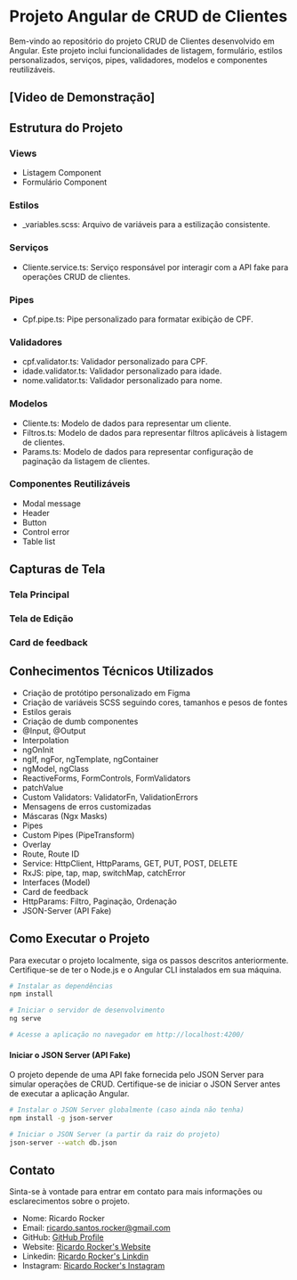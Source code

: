 # Projeto Angular de CRUD de Clientes
Bem-vindo ao repositório do projeto CRUD de Clientes desenvolvido em Angular. 
Este projeto inclui funcionalidades de listagem, formulário, estilos personalizados, serviços, pipes, validadores, modelos e componentes reutilizáveis.

## [Video de Demonstração]

## Estrutura do Projeto
### Views
- Listagem Component
- Formulário Component

### Estilos
- _variables.scss: Arquivo de variáveis para a estilização consistente.

### Serviços
- Cliente.service.ts: Serviço responsável por interagir com a API fake para operações CRUD de clientes.

### Pipes
- Cpf.pipe.ts: Pipe personalizado para formatar exibição de CPF.

### Validadores
- cpf.validator.ts: Validador personalizado para CPF.
- idade.validator.ts: Validador personalizado para idade.
- nome.validator.ts: Validador personalizado para nome.

### Modelos
- Cliente.ts: Modelo de dados para representar um cliente.
- Filtros.ts: Modelo de dados para representar filtros aplicáveis à listagem de clientes.
- Params.ts: Modelo de dados para representar configuração de paginação da listagem de clientes.

### Componentes Reutilizáveis
- Modal message
- Header
- Button
- Control error
- Table list


## Capturas de Tela

### Tela Principal


### Tela de Edição


### Card de feedback



## Conhecimentos Técnicos Utilizados
- Criação de protótipo personalizado em Figma
- Criação de variáveis SCSS seguindo cores, tamanhos e pesos de fontes
- Estilos gerais
- Criação de dumb componentes
- @Input, @Output
- Interpolation
- ngOnInit
- ngIf, ngFor, ngTemplate, ngContainer
- ngModel, ngClass
- ReactiveForms, FormControls, FormValidators
- patchValue
- Custom Validators: ValidatorFn, ValidationErrors
- Mensagens de erros customizadas
- Máscaras (Ngx Masks)
- Pipes
- Custom Pipes (PipeTransform)
- Overlay
- Route, Route ID
- Service: HttpClient, HttpParams, GET, PUT, POST, DELETE
- RxJS: pipe, tap, map, switchMap, catchError
- Interfaces (Model)
- Card de feedback
- HttpParams: Filtro, Paginação, Ordenação
- JSON-Server (API Fake)

## Como Executar o Projeto

Para executar o projeto localmente, siga os passos descritos anteriormente. Certifique-se de ter o Node.js e o Angular CLI instalados em sua máquina.

```bash
# Instalar as dependências
npm install

# Iniciar o servidor de desenvolvimento
ng serve

# Acesse a aplicação no navegador em http://localhost:4200/
```

#### Iniciar o JSON Server (API Fake)

O projeto depende de uma API fake fornecida pelo JSON Server para simular operações de CRUD. Certifique-se de iniciar o JSON Server antes de executar a aplicação Angular.

```bash
# Instalar o JSON Server globalmente (caso ainda não tenha)
npm install -g json-server

# Iniciar o JSON Server (a partir da raiz do projeto)
json-server --watch db.json
````

## Contato
Sinta-se à vontade para entrar em contato para mais informações ou esclarecimentos sobre o projeto.

- Nome: Ricardo Rocker
- Email: ricardo.santos.rocker@gmail.com
- GitHub: [GitHub Profile](https://github.com/ricardorocker)
- Website: [Ricardo Rocker's Website](https://ricardorocker.com/)
- Linkedin: [Ricardo Rocker's Linkdin](https://www.linkedin.com/in/ricardo-s-rocker/)
- Instagram: [Ricardo Rocker's Instagram](https://www.instagram.com/ricardorocker.developer/)
